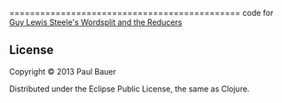 =============================================
code for [Guy Lewis Steele's Wordsplit and the Reducers](https://bauer.codes/2013/09/03/gls-wordsplit-and-the-reducers)

## License

Copyright © 2013 Paul Bauer

Distributed under the Eclipse Public License, the same as Clojure.
